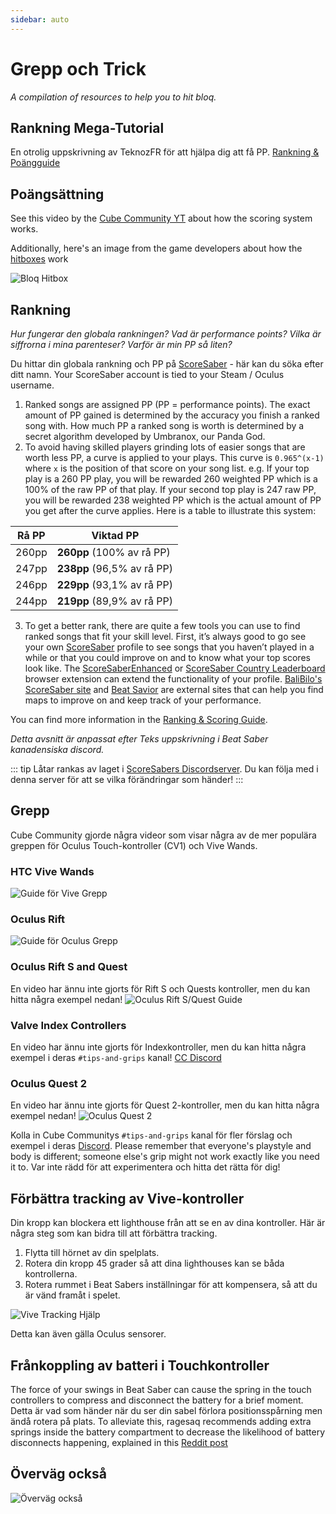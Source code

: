```yaml
---
sidebar: auto
---
```


# Grepp och Trick
_A compilation of resources to help you to hit bloq._

## Rankning Mega-Tutorial
En otrolig uppskrivning av TeknozFR för att hjälpa dig att få PP. [Rankning & Poängguide](./ranking-guide)

## Poängsättning
See this video by the [Cube Community YT](https://www.youtube.com/channel/UCdG9zS8jVcQIKl7plwWXUkg) about how the scoring system works.

<YouTube url='https://www.youtube.com/watch?v=rVbXCGddspA' />

Additionally, here's an image from the game developers about how the [hitboxes](https://twitter.com/Split82/status/979365834324889600) work

![Bloq Hitbox](~@images/mapping/hitbox-from-split.jpg)

## Rankning
*Hur fungerar den globala rankningen? Vad är performance points? Vilka är siffrorna i mina parenteser? Varför är min PP så liten?*

Du hittar din globala rankning och PP på [ScoreSaber](https://scoresaber.com/global) - här kan du söka efter ditt namn. Your ScoreSaber account is tied to your Steam / Oculus username.

1. Ranked songs are assigned PP (PP = performance points). The exact amount of PP gained is determined by the accuracy you finish a ranked song with. How much PP a ranked song is worth is determined by a secret algorithm developed by Umbranox, our Panda God.
2. To avoid having skilled players grinding lots of easier songs that are worth less PP, a curve is applied to your plays. This curve is `0.965^(x-1)` where `x` is the position of that score on your song list. e.g. If your top play is a 260 PP play, you will be rewarded 260 weighted PP which is a 100% of the raw PP of that play. If your second top play is 247 raw PP, you will be rewarded 238 weighted PP which is the actual amount of PP you get after the curve applies. Here is a table to illustrate this system:

| Rå PP | Viktad PP                   |
| ----- | --------------------------- |
| 260pp | **260pp** (100% av rå PP)   |
| 247pp | **238pp** (96,5% av rå PP)  |
| 246pp | **229pp** (93,1% av rå PP)  |
| 244pp | **219pp**  (89,9% av rå PP) |

3. To get a better rank, there are quite a few tools you can use to find ranked songs that fit your skill level. First, it’s always good to go see your own [ScoreSaber](https://scoresaber.com/global) profile to see songs that you haven’t played in a while or that you could improve on and to know what your top scores look like. The [ScoreSaberEnhanced](https://github.com/Splamy/ScoreSaberEnhanced#readme) or [ScoreSaber Country Leaderboard](https://github.com/motzel/ScoreSaberCountryLeaderboard#readme) browser extension can extend the functionality of your profile. [BaliBilo's ScoreSaber site](https://scoresaber.balibalo.xyz/peepee) and [Beat Savior](https://www.beatsavior.io/) are external sites that can help you find maps to improve on and keep track of your performance.

You can find more information in the [Ranking & Scoring Guide](./ranking-guide.md).

*Detta avsnitt är anpassat efter Teks uppskrivning i Beat Saber kanadensiska discord.*

::: tip Låtar rankas av laget i [ScoreSabers Discordserver](https://discord.gg/WpuDMwU). Du kan följa med i denna server för att se vilka förändringar som händer! :::

## Grepp
Cube Community gjorde några videor som visar några av de mer populära greppen för Oculus Touch-kontroller (CV1) och Vive Wands.

### HTC Vive Wands
<YouTube url='https://www.youtube.com/watch?v=G7x_wb7RrgU' />

![Guide för Vive Grepp](~@images/grips-and-tricks/vive-grips-guide.jpg)

### Oculus Rift
<YouTube url='https://www.youtube.com/watch?v=XFt90q69aEA' />

![Guide för Oculus Grepp](~@images/grips-and-tricks/oculus-grips-guide.jpg)

### Oculus Rift S and Quest
En video har ännu inte gjorts för Rift S och Quests kontroller, men du kan hitta några exempel nedan! ![Oculus Rift S/Quest Guide](~@images/grips-and-tricks/touch2-grips.jpg)

### Valve Index Controllers
En video har ännu inte gjorts för Indexkontroller, men du kan hitta några exempel i deras `#tips-and-grips` kanal! [CC Discord](https://discord.gg/dwe8mbC)

### Oculus Quest 2
En video har ännu inte gjorts för Quest 2-kontroller, men du kan hitta några exempel nedan! ![Oculus Quest 2](~@images/grips-and-tricks/touch3-grips.jpg)

Kolla in Cube Communitys `#tips-and-grips` kanal för fler förslag och exempel i deras [Discord](https://discord.gg/dwe8mbC). Please remember that everyone's playstyle and body is different; someone else's grip might not work exactly like you need it to. Var inte rädd för att experimentera och hitta det rätta för dig!

## Förbättra tracking av Vive-kontroller
Din kropp kan blockera ett lighthouse från att se en av dina kontroller. Här är några steg som kan bidra till att förbättra tracking.

1. Flytta till hörnet av din spelplats.
2. Rotera din kropp 45 grader så att dina lighthouses kan se båda kontrollerna.
3. Rotera rummet i Beat Sabers inställningar för att kompensera, så att du är vänd framåt i spelet.

![Vive Tracking Hjälp](~@images/grips-and-tricks/vive-tracking-help.gif)

Detta kan även gälla Oculus sensorer.

## Frånkoppling av batteri i Touchkontroller
The force of your swings in Beat Saber can cause the spring in the touch controllers to compress and disconnect the battery for a brief moment. Detta är vad som händer när du ser din sabel förlora positionsspårning men ändå rotera på plats. To alleviate this, ragesaq recommends adding extra springs inside the battery compartment to decrease the likelihood of battery disconnects happening, explained in this [Reddit post](https://www.reddit.com/r/oculus/comments/a2h7o4/psa_adding_an_additional_spring_to_the_battery/?st=JR9Q7OEZ&sh=a7a3d091)

## Överväg också
![Överväg också](~@images/grips-and-tricks/allow-adequate-room-around-you-during-game-play-put-on-27689465.png)
